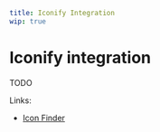 ```yaml
title: Iconify Integration
wip: true
```

# Iconify integration

TODO

Links:

- [Icon Finder](../icon-finder/index.md)
